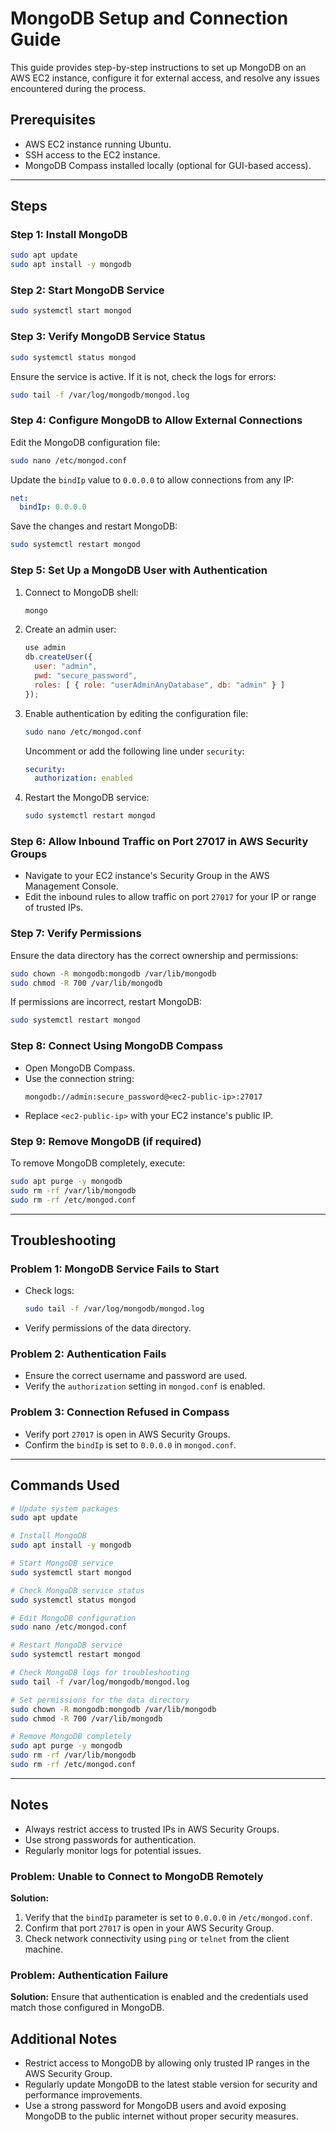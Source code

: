 # MongoDB Setup and Connection Guide

This guide provides step-by-step instructions to set up MongoDB on an AWS EC2 instance, configure it for external access, and resolve any issues encountered during the process.

## Prerequisites
- AWS EC2 instance running Ubuntu.
- SSH access to the EC2 instance.
- MongoDB Compass installed locally (optional for GUI-based access).

---

## Steps

### Step 1: Install MongoDB
```bash
sudo apt update
sudo apt install -y mongodb
```

### Step 2: Start MongoDB Service
```bash
sudo systemctl start mongod
```

### Step 3: Verify MongoDB Service Status
```bash
sudo systemctl status mongod
```
Ensure the service is active. If it is not, check the logs for errors:
```bash
sudo tail -f /var/log/mongodb/mongod.log
```

### Step 4: Configure MongoDB to Allow External Connections
Edit the MongoDB configuration file:
```bash
sudo nano /etc/mongod.conf
```
Update the `bindIp` value to `0.0.0.0` to allow connections from any IP:
```yaml
net:
  bindIp: 0.0.0.0
```

Save the changes and restart MongoDB:
```bash
sudo systemctl restart mongod
```

### Step 5: Set Up a MongoDB User with Authentication
1. Connect to MongoDB shell:
   ```bash
   mongo
   ```
2. Create an admin user:
   ```javascript
   use admin
   db.createUser({
     user: "admin",
     pwd: "secure_password",
     roles: [ { role: "userAdminAnyDatabase", db: "admin" } ]
   });
   ```
3. Enable authentication by editing the configuration file:
   ```bash
   sudo nano /etc/mongod.conf
   ```
   Uncomment or add the following line under `security`:
   ```yaml
   security:
     authorization: enabled
   ```
4. Restart the MongoDB service:
   ```bash
   sudo systemctl restart mongod
   ```

### Step 6: Allow Inbound Traffic on Port 27017 in AWS Security Groups
- Navigate to your EC2 instance's Security Group in the AWS Management Console.
- Edit the inbound rules to allow traffic on port `27017` for your IP or range of trusted IPs.

### Step 7: Verify Permissions
Ensure the data directory has the correct ownership and permissions:
```bash
sudo chown -R mongodb:mongodb /var/lib/mongodb
sudo chmod -R 700 /var/lib/mongodb
```
If permissions are incorrect, restart MongoDB:
```bash
sudo systemctl restart mongod
```

### Step 8: Connect Using MongoDB Compass
- Open MongoDB Compass.
- Use the connection string:
  ```
  mongodb://admin:secure_password@<ec2-public-ip>:27017
  ```
- Replace `<ec2-public-ip>` with your EC2 instance's public IP.

### Step 9: Remove MongoDB (if required)
To remove MongoDB completely, execute:
```bash
sudo apt purge -y mongodb
sudo rm -rf /var/lib/mongodb
sudo rm -rf /etc/mongod.conf
```

---

## Troubleshooting

### Problem 1: MongoDB Service Fails to Start
- Check logs:
  ```bash
  sudo tail -f /var/log/mongodb/mongod.log
  ```
- Verify permissions of the data directory.

### Problem 2: Authentication Fails
- Ensure the correct username and password are used.
- Verify the `authorization` setting in `mongod.conf` is enabled.

### Problem 3: Connection Refused in Compass
- Verify port `27017` is open in AWS Security Groups.
- Confirm the `bindIp` is set to `0.0.0.0` in `mongod.conf`.

---

## Commands Used
```bash
# Update system packages
sudo apt update

# Install MongoDB
sudo apt install -y mongodb

# Start MongoDB service
sudo systemctl start mongod

# Check MongoDB service status
sudo systemctl status mongod

# Edit MongoDB configuration
sudo nano /etc/mongod.conf

# Restart MongoDB service
sudo systemctl restart mongod

# Check MongoDB logs for troubleshooting
sudo tail -f /var/log/mongodb/mongod.log

# Set permissions for the data directory
sudo chown -R mongodb:mongodb /var/lib/mongodb
sudo chmod -R 700 /var/lib/mongodb

# Remove MongoDB completely
sudo apt purge -y mongodb
sudo rm -rf /var/lib/mongodb
sudo rm -rf /etc/mongod.conf
```

---

## Notes
- Always restrict access to trusted IPs in AWS Security Groups.
- Use strong passwords for authentication.
- Regularly monitor logs for potential issues.

### Problem: Unable to Connect to MongoDB Remotely
**Solution:**
1. Verify that the `bindIp` parameter is set to `0.0.0.0` in `/etc/mongod.conf`.
2. Confirm that port `27017` is open in your AWS Security Group.
3. Check network connectivity using `ping` or `telnet` from the client machine.

### Problem: Authentication Failure
**Solution:** Ensure that authentication is enabled and the credentials used match those configured in MongoDB.

## Additional Notes
- Restrict access to MongoDB by allowing only trusted IP ranges in the AWS Security Group.
- Regularly update MongoDB to the latest stable version for security and performance improvements.
- Use a strong password for MongoDB users and avoid exposing MongoDB to the public internet without proper security measures.
